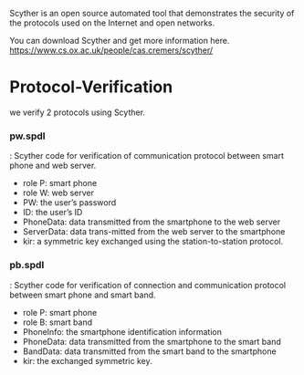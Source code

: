 Scyther is an open source automated tool that demonstrates the security of the protocols used on the Internet and open networks. 

You can download Scyther and get more information here.
https://www.cs.ox.ac.uk/people/cas.cremers/scyther/

# Protocol-Verification
we verify 2 protocols using Scyther.

### pw.spdl
: Scyther code for verification of communication protocol between smart phone and web server.

+ role P: smart phone
+ role W: web server
+ PW: the user’s password
+ ID: the user’s ID
+ PhoneData: data transmitted from the smartphone to the web server
+ ServerData: data trans-mitted from the web server to the smartphone
+ kir: a symmetric key exchanged using the station-to-station protocol. 

### pb.spdl
: Scyther code for verification of connection and communication protocol between smart phone and smart band.

+ role P: smart phone
+ role B: smart band
+ PhoneInfo: the smartphone identification information
+ PhoneData: data transmitted from the smartphone to the smart band
+ BandData: data transmitted from the smart band to the smartphone
+ kir: the exchanged symmetric key.
